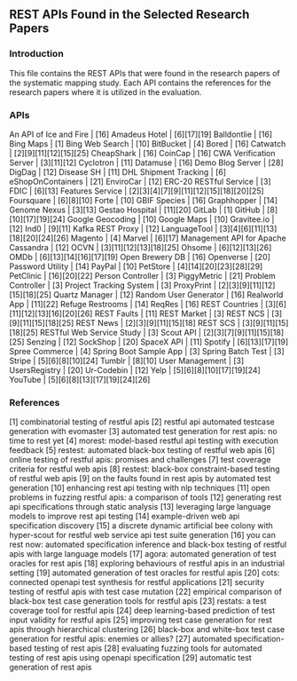## REST APIs Found in the Selected Research Papers

### Introduction

This file contains the REST APIs that were found in the research papers of the systematic mapping study. Each API contains the references for the research papers where it is utilized in the evaluation.

### APIs

An API of Ice and Fire | [16]
Amadeus Hotel | [6][17][19]
Balldontlie | [16]
Bing Maps | [1]
Bing Web Search | [10]
BitBucket | [4]
Bored | [16]
Catwatch | [2][9][11][12][15][25]
CheapShark | [16]
CoinCap | [16]
CWA Verification Server | [3][11][12]
Cyclotron | [11]
Datamuse | [16]
Demo Blog Server | [28]
DigDag | [12]
Disease SH | [11]
DHL Shipment Tracking | [6]
eShopOnContainers | [21]
EnviroCar | [12]
ERC-20 RESTful Service | [3]
FDIC | [6][13]
Features Service | [2][3][4][7][9][11][12][15][18][20][25]
Foursquare | [6][8][10]
Forte | [10]
GBIF Species | [16]
Graphhopper | [14]
Genome Nexus | [3][13]
Gestao Hospital | [11][20]
GitLab | [1]
GitHub | [8][10][17][19][24]
Google Geocoding | [10]
Google Maps | [10]
Gravitee.io | [12]
Ind0 | [9][11]
Kafka REST Proxy | [12]
LanguageTool | [3][4][6][11][13][18][20][24][26]
Magento | [4]
Marvel | [6][17]
Management API for Apache Cassandra | [12]
OCVN | [3][11][12][13][18][25]
Ohsome | [6][12][13][26]
OMDb | [6][13][14][16][17][19]
Open Brewery DB | [16]
Openverse | [20]
Password Utility | [14]
PayPal | [10]
PetStore | [4][14][20][23][28][29]
PetClinic | [16][20][22]
Person Controller | [3]
PiggyMetric | [21]
Problem Controller | [3]
Project Tracking System | [3]
ProxyPrint | [2][3][9][11][12][15][18][25]
Quartz Manager | [12]
Random User Generator | [16]
Realworld App | [11][22]
Refuge Restrooms | [14]
ReqRes | [16]
REST Countries | [3][6][11][12][13][16][20][26]
REST Faults | [11]
REST Market | [3]
REST NCS | [3][9][11][15][18][25]
REST News | [2][3][9][11][15][18]
REST SCS | [3][9][11][15][18][25]
RESTful Web Service Study | [3]
Scout API | [2][3][7][9][11][15][18][25]
Senzing | [12]
SockShop | [20]
SpaceX API | [11]
Spotify | [6][13][17][19]
Spree Commerce | [4]
Spring Boot Sample App | [3]
Spring Batch Test | [3]
Stripe | [5][6][8][10][24]
Tumblr | [8][10]
User Management | [3]
UsersRegistry | [20]
Ur-Codebin | [12]
Yelp | [5][6][8][10][17][19][24]
YouTube | [5][6][8][13][17][19][24][26]

### References

[1] combinatorial testing of restful apis
[2] restful api automated testcase generation with evomaster
[3] automated test generation for rest apis: no time to rest yet
[4] morest: model-based restful api testing with execution feedback
[5] restest: automated black-box testing of restful web apis
[6] online testing of restful apis: promises and challenges
[7] test coverage criteria for restful web apis
[8] restest: black-box constraint-based testing of restful web apis
[9] on the faults found in rest apis by automated test generation
[10] enhancing rest api testing with nlp techniques
[11] open problems in fuzzing restful apis: a comparison of tools
[12] generating rest api specifications through static analysis
[13] leveraging large language models to improve rest api testing
[14] example-driven web api specification discovery
[15] a discrete dynamic artificial bee colony with hyper-scout for restful web service api test suite generation
[16] you can rest now: automated specification inference and black-box testing of restful apis with large language models
[17] agora: automated generation of test oracles for rest apis
[18] exploring behaviours of restful apis in an industrial setting
[19] automated generation of test oracles for restful apis
[20] cots: connected openapi test synthesis for restful applications
[21] security testing of restful apis with test case mutation
[22] empirical comparison of black-box test case generation tools for restful apis
[23] restats: a test coverage tool for restful apis
[24] deep learning-based prediction of test input validity for restful apis
[25] improving test case generation for rest apis through hierarchical clustering
[26] black-box and white-box test case generation for restful apis: enemies or allies?
[27] automated specification-based testing of rest apis
[28] evaluating fuzzing tools for automated testing of rest apis using openapi specification
[29] automatic test generation of rest apis